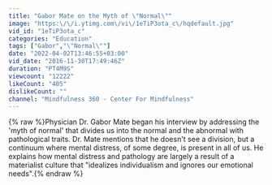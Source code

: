 ```yaml
---
title: "Gabor Mate on the Myth of \"Normal\""
image: "https:\/\/i.ytimg.com\/vi\/1eTiP3ota_c\/hqdefault.jpg"
vid_id: "1eTiP3ota_c"
categories: "Education"
tags: ["Gabor","\"Normal\""]
date: "2022-04-02T13:46:55+03:00"
vid_date: "2016-11-30T17:49:46Z"
duration: "PT4M9S"
viewcount: "12222"
likeCount: "405"
dislikeCount: ""
channel: "Mindfulness 360 - Center For Mindfulness"
---
```

{% raw %}Physician Dr. Gabor Mate began his interview by addressing the 'myth of normal' that divides us into the normal and the abnormal with pathological traits. Dr. Mate mentions that he doesn't see a division, but a continuum where mental distress, of some degree, is present in all of us. He explains how mental distress and pathology are largely a result of a materialist culture that &quot;idealizes individualism and ignores our emotional needs&quot;.{% endraw %}
